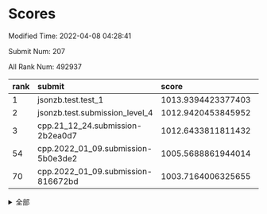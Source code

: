 # Scores

Modified Time: 2022-04-08 04:28:41

Submit Num: 207

All Rank Num: 492937

| rank |               submit               |       score        |       sigma        | pk_num |
| :--- | :--------------------------------- | :----------------- | :----------------- | :----- |
| 1    | jsonzb.test.test_1                 | 1013.9394423377403 | 0.8201358896905325 | 9527   |
| 2    | jsonzb.test.submission_level_4     | 1012.9420453845952 | 0.8026503436920073 | 9528   |
| 3    | cpp.21_12_24.submission-2b2ea0d7   | 1012.6433811811432 | 0.8016810517846177 | 9530   |
| 54   | cpp.2022_01_09.submission-5b0e3de2 | 1005.5688861944014 | 0.7268155664606962 | 9527   |
| 70   | cpp.2022_01_09.submission-816672bd | 1003.7164006325655 | 0.7098428488566071 | 9526   |


<details>
<summary>全部</summary>

| rank |                 submit                 |       score        |       sigma        | pk_num |
| :--- | :------------------------------------- | :----------------- | :----------------- | :----- |
| 1    | jsonzb.test.test_1                     | 1013.9394423377403 | 0.8201358896905325 | 9527   |
| 2    | jsonzb.test.submission_level_4         | 1012.9420453845952 | 0.8026503436920073 | 9528   |
| 3    | cpp.21_12_24.submission-2b2ea0d7       | 1012.6433811811432 | 0.8016810517846177 | 9530   |
| 4    | gobigger.level_3.submission_level_3_41 | 1011.8802767507459 | 0.8216445626551009 | 9521   |
| 5    | gobigger.level_3.submission_level_3_46 | 1011.4613093791207 | 0.7762680319818853 | 9528   |
| 6    | gobigger.level_3.submission_level_3_32 | 1011.3215735112664 | 0.7805274454131753 | 9524   |
| 7    | gobigger.level_3.submission_level_3_3  | 1011.223948699728  | 0.7805038558519084 | 9523   |
| 8    | gobigger.level_3.submission_level_3_35 | 1011.0337459949208 | 0.7872137015167737 | 9526   |
| 9    | gobigger.level_3.submission_level_3_47 | 1010.9699274992919 | 0.78305861965429   | 9525   |
| 10   | gobigger.level_3.submission_level_3_10 | 1010.8962998801171 | 0.7587377942024977 | 9528   |
| 11   | gobigger.level_3.submission_level_3_30 | 1010.8076562577122 | 0.7588097435810036 | 9524   |
| 12   | gobigger.level_3.submission_level_3_14 | 1010.6870176589099 | 0.777940753522847  | 9528   |
| 13   | gobigger.level_3.submission_level_3_27 | 1010.6634216015912 | 0.7636946779534032 | 9527   |
| 14   | gobigger.level_3.submission_level_3_42 | 1010.6225243947288 | 0.7892514371557754 | 9526   |
| 15   | gobigger.level_3.submission_level_3_13 | 1010.618233135128  | 0.7442206953166746 | 9522   |
| 16   | gobigger.level_3.submission_level_3_11 | 1010.6056291129902 | 0.766890752961134  | 9520   |
| 17   | gobigger.level_3.submission_level_3_43 | 1010.4658101235594 | 0.7872208155378837 | 9524   |
| 18   | gobigger.level_3.submission_level_3_20 | 1010.3397153075325 | 0.7543486162375382 | 9528   |
| 19   | gobigger.level_3.submission_level_3_49 | 1010.3224749624392 | 0.7438979599516619 | 9523   |
| 20   | gobigger.level_3.submission_level_3_24 | 1010.2189151471302 | 0.7874961952030137 | 9529   |
| 21   | gobigger.level_3.submission_level_3_28 | 1010.1814985036802 | 0.7601547368889469 | 9528   |
| 22   | gobigger.level_3.submission_level_3_5  | 1010.09366567883   | 0.7589866461584924 | 9524   |
| 23   | gobigger.level_3.submission_level_3_44 | 1010.0861251371285 | 0.7348235623701296 | 9528   |
| 24   | gobigger.level_3.submission_level_3_21 | 1010.0112415587457 | 0.7747109108475496 | 9528   |
| 25   | gobigger.level_3.submission_level_3_26 | 1009.9942045853261 | 0.7638044511370934 | 9527   |
| 26   | gobigger.level_3.submission_level_3_15 | 1009.9699375631383 | 0.7611108016952777 | 9527   |
| 27   | gobigger.level_3.submission_level_3_37 | 1009.837981503454  | 0.7525895988159388 | 9521   |
| 28   | gobigger.level_3.submission_level_3_17 | 1009.7861190154358 | 0.752121204686048  | 9525   |
| 29   | gobigger.level_3.submission_level_3_40 | 1009.7346363070673 | 0.7418031282159399 | 9529   |
| 30   | gobigger.level_3.submission_level_3_36 | 1009.7011255329605 | 0.7605296701683014 | 9523   |
| 31   | gobigger.level_3.submission_level_3_18 | 1009.6963483501073 | 0.7364674208629894 | 9526   |
| 32   | gobigger.level_3.submission_level_3_12 | 1009.6923863732545 | 0.7817593295522661 | 9523   |
| 33   | gobigger.level_3.submission_level_3_48 | 1009.6629972209989 | 0.7593722811282313 | 9530   |
| 34   | gobigger.level_3.submission_level_3_0  | 1009.6412591939032 | 0.7589330190622909 | 9524   |
| 35   | gobigger.level_3.submission_level_3_23 | 1009.5992023439792 | 0.7669132475074341 | 9528   |
| 36   | gobigger.level_3.submission_level_3_19 | 1009.5682287233379 | 0.7592488286730684 | 9523   |
| 37   | gobigger.level_3.submission_level_3_16 | 1009.5470976800599 | 0.7744192961298081 | 9527   |
| 38   | gobigger.level_3.submission_level_3_38 | 1009.5307317080211 | 0.7738439606053614 | 9527   |
| 39   | gobigger.level_3.submission_level_3_6  | 1009.5254171959934 | 0.7458726101970794 | 9522   |
| 40   | gobigger.level_3.submission_level_3_39 | 1009.3437337849097 | 0.7418568027549024 | 9526   |
| 41   | gobigger.level_3.submission_level_3_33 | 1009.2250872594633 | 0.7534983493469178 | 9528   |
| 42   | gobigger.level_3.submission_level_3_29 | 1009.1634180679164 | 0.7580685629643253 | 9525   |
| 43   | gobigger.level_3.submission_level_3_2  | 1009.1051402091385 | 0.7661706595010943 | 9526   |
| 44   | gobigger.level_3.submission_level_3_8  | 1009.0955942999313 | 0.7689300747617411 | 9523   |
| 45   | gobigger.level_3.submission_level_3_22 | 1009.0827808478404 | 0.7342311860761235 | 9529   |
| 46   | gobigger.level_3.submission_level_3_25 | 1008.867960809835  | 0.7315380176320763 | 9526   |
| 47   | gobigger.level_3.submission_level_3_1  | 1008.8656474948959 | 0.7511487637975064 | 9522   |
| 48   | gobigger.level_3.submission_level_3_4  | 1008.7081370681075 | 0.739031218351187  | 9520   |
| 49   | gobigger.level_3.submission_level_3_45 | 1008.7039561021322 | 0.764772143203913  | 9524   |
| 50   | gobigger.level_3.submission_level_3_31 | 1008.5415583470459 | 0.7127961404987977 | 9528   |
| 51   | gobigger.level_3.submission_level_3_9  | 1008.4416014817332 | 0.7473062187375179 | 9524   |
| 52   | gobigger.level_3.submission_level_3_7  | 1008.3803022720555 | 0.7299360846761858 | 9525   |
| 53   | gobigger.level_3.submission_level_3_34 | 1007.8257070700774 | 0.7370725030331946 | 9528   |
| 54   | cpp.2022_01_09.submission-5b0e3de2     | 1005.5688861944014 | 0.7268155664606962 | 9527   |
| 55   | gobigger.level_1.submission_level_1_10 | 1005.3223194767222 | 0.7162568984376962 | 9528   |
| 56   | gobigger.level_1.submission_level_1_38 | 1004.9265313371059 | 0.721941898186493  | 9529   |
| 57   | gobigger.level_1.submission_level_1_48 | 1004.8272207425381 | 0.7170106625093279 | 9525   |
| 58   | gobigger.level_1.submission_level_1_31 | 1004.6719395033717 | 0.7108487177279885 | 9521   |
| 59   | gobigger.level_1.submission_level_1_43 | 1004.6371459311893 | 0.7238151182317349 | 9524   |
| 60   | gobigger.level_1.submission_level_1_25 | 1004.4312743009067 | 0.7257209102216956 | 9526   |
| 61   | gobigger.level_1.submission_level_1_2  | 1004.0262262201114 | 0.7062926885234841 | 9528   |
| 62   | gobigger.level_1.submission_level_1_8  | 1003.9611505754871 | 0.7189044614118972 | 9523   |
| 63   | gobigger.level_1.submission_level_1_9  | 1003.9548817076306 | 0.7223099671567451 | 9520   |
| 64   | gobigger.level_1.submission_level_1_40 | 1003.8946267510954 | 0.7100365232367719 | 9527   |
| 65   | gobigger.level_1.submission_level_1_15 | 1003.8250635639652 | 0.7128454802718864 | 9526   |
| 66   | gobigger.level_1.submission_level_1_16 | 1003.8198327446435 | 0.7135187923210273 | 9529   |
| 67   | gobigger.level_1.submission_level_1_36 | 1003.7971074270317 | 0.7167806888447059 | 9526   |
| 68   | gobigger.level_1.submission_level_1_41 | 1003.7792014217395 | 0.7181183354740472 | 9518   |
| 69   | gobigger.level_1.submission_level_1_6  | 1003.7268320784874 | 0.712577793647545  | 9524   |
| 70   | cpp.2022_01_09.submission-816672bd     | 1003.7164006325655 | 0.7098428488566071 | 9526   |
| 71   | gobigger.level_1.submission_level_1_17 | 1003.6957619468949 | 0.718542982504209  | 9528   |
| 72   | gobigger.level_1.submission_level_1_22 | 1003.6617921654629 | 0.7242128415586224 | 9527   |
| 73   | gobigger.level_1.submission_level_1_3  | 1003.6330198023365 | 0.7051040760052253 | 9527   |
| 74   | gobigger.level_1.submission_level_1_27 | 1003.6022915848918 | 0.7173898113713041 | 9524   |
| 75   | gobigger.level_1.submission_level_1_45 | 1003.5646562713292 | 0.7272694675643063 | 9530   |
| 76   | gobigger.level_1.submission_level_1_33 | 1003.5555316688362 | 0.7214158370039089 | 9528   |
| 77   | gobigger.level_1.submission_level_1_19 | 1003.5108215002008 | 0.7231877066153913 | 9522   |
| 78   | gobigger.level_1.submission_level_1_35 | 1003.4419950645671 | 0.7188905161005675 | 9527   |
| 79   | gobigger.level_1.submission_level_1_46 | 1003.4234647846135 | 0.7003295515056389 | 9526   |
| 80   | gobigger.level_1.submission_level_1_12 | 1003.1783442619144 | 0.7168103664913112 | 9529   |
| 81   | gobigger.level_1.submission_level_1_11 | 1003.1461065855617 | 0.7090026184594744 | 9523   |
| 82   | gobigger.level_1.submission_level_1_29 | 1003.0852573156386 | 0.7186018069218957 | 9525   |
| 83   | gobigger.level_1.submission_level_1_49 | 1003.0783807101327 | 0.7169016520631929 | 9523   |
| 84   | gobigger.level_1.submission_level_1_14 | 1003.0421323630372 | 0.7171961880413141 | 9528   |
| 85   | gobigger.level_1.submission_level_1_24 | 1003.002193835767  | 0.7176813186068516 | 9526   |
| 86   | gobigger.level_1.submission_level_1_37 | 1002.999722808304  | 0.7080519977254149 | 9524   |
| 87   | gobigger.level_1.submission_level_1_30 | 1002.9509076894207 | 0.7186445892575175 | 9525   |
| 88   | gobigger.level_1.submission_level_1_21 | 1002.8743985182562 | 0.7139135565081262 | 9522   |
| 89   | gobigger.level_1.submission_level_1_34 | 1002.8589741393266 | 0.7096321532965185 | 9526   |
| 90   | gobigger.level_1.submission_level_1_28 | 1002.7149000770846 | 0.715313008760052  | 9522   |
| 91   | gobigger.level_1.submission_level_1_13 | 1002.7078259469382 | 0.7185551021004364 | 9516   |
| 92   | gobigger.level_1.submission_level_1_7  | 1002.6902596858841 | 0.7155362069119153 | 9524   |
| 93   | gobigger.level_1.submission_level_1_5  | 1002.6829473393024 | 0.7082759696071231 | 9532   |
| 94   | gobigger.level_1.submission_level_1_39 | 1002.5763261267499 | 0.7104739705996884 | 9526   |
| 95   | gobigger.level_1.submission_level_1_42 | 1002.5504204371193 | 0.712691199719923  | 9526   |
| 96   | gobigger.level_1.submission_level_1_32 | 1002.5374080373351 | 0.7060193617796979 | 9524   |
| 97   | gobigger.level_1.submission_level_1_20 | 1002.4247027795869 | 0.7162108449303575 | 9522   |
| 98   | gobigger.level_1.submission_level_1_23 | 1002.3259039682551 | 0.7236012115871477 | 9522   |
| 99   | gobigger.level_1.submission_level_1_44 | 1002.2328211355618 | 0.7025023532651304 | 9524   |
| 100  | gobigger.level_1.submission_level_1_18 | 1002.1449951726331 | 0.7151588904905358 | 9529   |
| 101  | gobigger.level_1.submission_level_1_4  | 1002.066372920653  | 0.7113126563478912 | 9525   |
| 102  | gobigger.level_1.submission_level_1_47 | 1001.9413809700956 | 0.704837839392348  | 9526   |
| 103  | gobigger.level_1.submission_level_1_0  | 1001.8110485390697 | 0.7093742800694895 | 9521   |
| 104  | gobigger.level_1.submission_level_1_26 | 1001.7998752134066 | 0.7174674105314727 | 9526   |
| 105  | gobigger.level_1.submission_level_1_1  | 1001.0794918434555 | 0.7112180313093246 | 9529   |
| 106  | gobigger.random.submission_random_12   | 997.2143114936495  | 0.7008596892571498 | 9526   |
| 107  | gobigger.random.submission_random_20   | 997.1913616604774  | 0.7094817363587624 | 9528   |
| 108  | gobigger.random.submission_random_21   | 997.0985232415031  | 0.7052401987130018 | 9524   |
| 109  | gobigger.random.submission_random_43   | 996.9932971261964  | 0.7018374825307784 | 9526   |
| 110  | gobigger.random.submission_random_44   | 996.9358946801642  | 0.7146740516998145 | 9523   |
| 111  | gobigger.random.submission_random_36   | 996.9189503858731  | 0.7086986391016423 | 9529   |
| 112  | gobigger.random.submission_random_18   | 996.911304868322   | 0.7019536890257663 | 9519   |
| 113  | gobigger.random.submission_random_17   | 996.8888580833336  | 0.7106362253144088 | 9525   |
| 114  | gobigger.random.submission_random_7    | 996.6325380829946  | 0.7211775262438926 | 9527   |
| 115  | gobigger.random.submission_random_35   | 996.6142111906547  | 0.7112581806266157 | 9521   |
| 116  | gobigger.random.submission_random_1    | 996.5750818267435  | 0.7068512185468647 | 9524   |
| 117  | gobigger.random.submission_random_14   | 996.5454931645417  | 0.6996442310859281 | 9527   |
| 118  | gobigger.random.submission_random_39   | 996.5027077700969  | 0.706273215270457  | 9528   |
| 119  | gobigger.random.submission_random_27   | 996.4714130595975  | 0.7259947984292963 | 9525   |
| 120  | gobigger.random.submission_random_37   | 996.4498990393053  | 0.7086171468097652 | 9526   |
| 121  | gobigger.random.submission_random_38   | 996.4308873739974  | 0.7193681540331461 | 9525   |
| 122  | gobigger.random.submission_random_25   | 996.3958994664353  | 0.7122408672673846 | 9525   |
| 123  | gobigger.random.submission_random_5    | 996.3264076667593  | 0.6999249913277046 | 9522   |
| 124  | gobigger.random.submission_random_34   | 996.2545907814088  | 0.7146019013159908 | 9530   |
| 125  | gobigger.random.submission_random_29   | 996.2480422787908  | 0.7069915831298126 | 9522   |
| 126  | gobigger.random.submission_random_42   | 996.2327731422876  | 0.7158249853232971 | 9528   |
| 127  | gobigger.random.submission_random_26   | 996.1695928701083  | 0.7207548558060359 | 9524   |
| 128  | gobigger.random.submission_random_49   | 996.1298149492158  | 0.7114520266016212 | 9527   |
| 129  | gobigger.random.submission_random_33   | 996.1115407830079  | 0.7140125881491188 | 9522   |
| 130  | gobigger.random.submission_random_22   | 996.0921455198048  | 0.7117321961407884 | 9525   |
| 131  | gobigger.random.submission_random_2    | 996.0502877081993  | 0.7050420232336074 | 9525   |
| 132  | gobigger.random.submission_random_31   | 995.9938435078518  | 0.7157535183810859 | 9528   |
| 133  | gobigger.random.submission_random_0    | 995.9408508708566  | 0.711064774546672  | 9523   |
| 134  | gobigger.random.submission_random_23   | 995.9196259419377  | 0.7169382577079656 | 9522   |
| 135  | gobigger.random.submission_random_28   | 995.9066769887357  | 0.7048705519570788 | 9523   |
| 136  | gobigger.random.submission_random_15   | 995.8751697634881  | 0.7056834475296502 | 9527   |
| 137  | gobigger.random.submission_random_16   | 995.800643676294   | 0.7199354670760606 | 9527   |
| 138  | gobigger.random.submission_random_4    | 995.7878661066894  | 0.707769972265979  | 9524   |
| 139  | gobigger.random.submission_random_8    | 995.7476239783398  | 0.7106179292422155 | 9525   |
| 140  | gobigger.random.submission_random_9    | 995.6797309536448  | 0.7223356951728652 | 9526   |
| 141  | gobigger.random.submission_random_48   | 995.6543273210664  | 0.7092150441427711 | 9525   |
| 142  | gobigger.random.submission_random_10   | 995.6000241714863  | 0.7154053706310103 | 9523   |
| 143  | gobigger.random.submission_random_30   | 995.5529250258759  | 0.7120250888507765 | 9526   |
| 144  | gobigger.random.submission_random_3    | 995.5484298149552  | 0.7153797247436117 | 9525   |
| 145  | gobigger.random.submission_random_41   | 995.5434709489077  | 0.7117436718601999 | 9522   |
| 146  | gobigger.random.submission_random_6    | 995.5038669490843  | 0.7149518309016689 | 9527   |
| 147  | gobigger.random.submission_random_13   | 995.4265203721606  | 0.7208702242876371 | 9523   |
| 148  | gobigger.random.submission_random_46   | 995.4087913253011  | 0.7073918275668626 | 9527   |
| 149  | gobigger.random.submission_random_11   | 995.2754453447715  | 0.7071586763662082 | 9530   |
| 150  | gobigger.random.submission_random_45   | 995.217877768559   | 0.7136575568828122 | 9527   |
| 151  | gobigger.random.submission_random_40   | 994.8634712792611  | 0.7112524422749642 | 9522   |
| 152  | gobigger.random.submission_random_47   | 994.7670802272179  | 0.7078918887620752 | 9529   |
| 153  | gobigger.random.submission_random_24   | 994.6769075480613  | 0.7186982257014887 | 9529   |
| 154  | gobigger.level_2.submission_level_2_15 | 994.5427148126503  | 0.723176932604284  | 9523   |
| 155  | gobigger.random.submission_random_32   | 994.3362536169919  | 0.714429243699997  | 9528   |
| 156  | gobigger.random.submission_random_19   | 994.2119112593396  | 0.7202797124916714 | 9530   |
| 157  | gobigger.level_2.submission_level_2_44 | 994.1394113502739  | 0.7299087644169737 | 9524   |
| 158  | gobigger.level_2.submission_level_2_25 | 994.0746099261161  | 0.7241512625286068 | 9524   |
| 159  | gobigger.level_2.submission_level_2_0  | 993.9805082103468  | 0.7286261429410601 | 9525   |
| 160  | gobigger.level_2.submission_level_2_14 | 993.5743809527902  | 0.7239825702476649 | 9522   |
| 161  | gobigger.level_2.submission_level_2_11 | 993.5354995890928  | 0.7367480654282266 | 9528   |
| 162  | gobigger.level_2.submission_level_2_47 | 993.3395002954941  | 0.7421931161648517 | 9524   |
| 163  | gobigger.level_2.submission_level_2_23 | 993.2682211678597  | 0.7381958676137205 | 9524   |
| 164  | gobigger.level_2.submission_level_2_3  | 993.2368914466022  | 0.7354564689810698 | 9529   |
| 165  | gobigger.level_2.submission_level_2_6  | 993.1578082097177  | 0.7315787194171901 | 9526   |
| 166  | gobigger.level_2.submission_level_2_33 | 993.0295074959345  | 0.7577447676341785 | 9523   |
| 167  | gobigger.level_2.submission_level_2_46 | 992.8802629665952  | 0.7348572593623237 | 9526   |
| 168  | gobigger.level_2.submission_level_2_2  | 992.8303947325779  | 0.7399131428320886 | 9523   |
| 169  | gobigger.level_2.submission_level_2_22 | 992.6795425003121  | 0.7337930124416524 | 9525   |
| 170  | gobigger.level_2.submission_level_2_4  | 992.6700518300845  | 0.7328787719334557 | 9524   |
| 171  | gobigger.level_2.submission_level_2_49 | 992.657295127751   | 0.7568518219215985 | 9526   |
| 172  | gobigger.level_2.submission_level_2_42 | 992.6276923777815  | 0.7340911891177435 | 9527   |
| 173  | gobigger.level_2.submission_level_2_29 | 992.6272110286977  | 0.7608200934252787 | 9521   |
| 174  | gobigger.level_2.submission_level_2_5  | 992.5918393741599  | 0.7366551402098228 | 9524   |
| 175  | gobigger.level_2.submission_level_2_21 | 992.5490645002754  | 0.7384855538126636 | 9525   |
| 176  | gobigger.level_2.submission_level_2_41 | 992.4658100936051  | 0.7444531836603053 | 9528   |
| 177  | gobigger.level_2.submission_level_2_19 | 992.4276895009373  | 0.7553352184889043 | 9528   |
| 178  | gobigger.level_2.submission_level_2_38 | 992.3728859021818  | 0.7268744120689099 | 9524   |
| 179  | gobigger.level_2.submission_level_2_10 | 992.34769167565    | 0.74356545411191   | 9523   |
| 180  | gobigger.level_2.submission_level_2_37 | 992.3106571166572  | 0.752597482567827  | 9521   |
| 181  | gobigger.level_2.submission_level_2_28 | 992.2996356722862  | 0.7561989510343958 | 9530   |
| 182  | gobigger.level_2.submission_level_2_40 | 992.1605364836087  | 0.7235288564753557 | 9524   |
| 183  | gobigger.level_2.submission_level_2_43 | 992.1569430194187  | 0.7443937982840839 | 9522   |
| 184  | gobigger.level_2.submission_level_2_31 | 992.154629953833   | 0.7337294659286977 | 9530   |
| 185  | gobigger.level_2.submission_level_2_13 | 992.1034491960819  | 0.7366990294419475 | 9523   |
| 186  | gobigger.level_2.submission_level_2_12 | 992.0994180321412  | 0.7380938273510592 | 9526   |
| 187  | gobigger.level_2.submission_level_2_30 | 992.0516346002318  | 0.7384409803341893 | 9533   |
| 188  | gobigger.level_2.submission_level_2_20 | 991.9230158950401  | 0.747614644791571  | 9524   |
| 189  | gobigger.level_2.submission_level_2_45 | 991.9016563690695  | 0.7430319931837649 | 9526   |
| 190  | gobigger.level_2.submission_level_2_1  | 991.7973186607603  | 0.750417776294679  | 9530   |
| 191  | gobigger.level_2.submission_level_2_39 | 991.7663333596055  | 0.7480097880281495 | 9524   |
| 192  | gobigger.level_2.submission_level_2_18 | 991.7591841155537  | 0.7537112601139213 | 9528   |
| 193  | gobigger.level_2.submission_level_2_35 | 991.7085512024051  | 0.7530822845512565 | 9528   |
| 194  | gobigger.level_2.submission_level_2_7  | 991.6972336123526  | 0.7617438076282258 | 9528   |
| 195  | gobigger.level_2.submission_level_2_34 | 991.6579923872024  | 0.7487394356392362 | 9521   |
| 196  | gobigger.level_2.submission_level_2_8  | 991.6388811130038  | 0.7479106157296637 | 9524   |
| 197  | gobigger.level_2.submission_level_2_27 | 991.5500439611362  | 0.7486950036035742 | 9530   |
| 198  | gobigger.level_2.submission_level_2_16 | 991.4922854113768  | 0.7552782588596135 | 9524   |
| 199  | gobigger.level_2.submission_level_2_17 | 991.3456622959035  | 0.7462609935662553 | 9519   |
| 200  | gobigger.level_2.submission_level_2_24 | 991.3393658599432  | 0.7621855153053098 | 9523   |
| 201  | gobigger.level_2.submission_level_2_48 | 991.3305378654401  | 0.7374348020827116 | 9525   |
| 202  | gobigger.level_2.submission_level_2_9  | 991.2125788917247  | 0.732665079537705  | 9527   |
| 203  | gobigger.level_2.submission_level_2_32 | 990.9904393209878  | 0.7642933216833223 | 9524   |
| 204  | gobigger.level_2.submission_level_2_26 | 990.7570637443315  | 0.7372540232517437 | 9522   |
| 205  | gobigger.level_2.submission_level_2_36 | 990.7165768492586  | 0.7621085435184584 | 9521   |
| 206  | gobigger.none.submission_none_1        | 977.9730729062697  | 1.4287558836555094 | 9532   |
| 207  | gobigger.none.submission_none_0        | 976.8903677515525  | 1.3338361002824228 | 9529   |

</details>